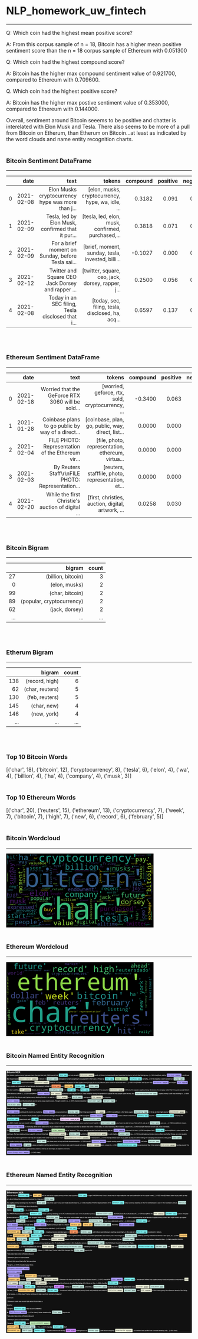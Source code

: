 # NLP_homework_uw_fintech
---
Q: Which coin had the highest mean positive score?

A: From this corpus sample of n = 18, Bitcoin has a higher mean positive sentiment score than the n = 18 corpus sample of Ethereum with 0.051300

Q: Which coin had the highest compound score?

A: Bitcoin has the higher max compound sentiment value of 0.921700, compared to Ethereum with 0.709600. 

Q. Which coin had the highest positive score?

A: Bitcoin has the higher max postive sentiment value of 0.353000, compared to Ethereum with 0.144000.

Overall, sentiment around Bitcoin seeems to be positive and chatter is interelated with Elon Musk and Tesla. There also seems to be more of a pull from Bitcoin on Etherum, than Etherum on Bitcoin...at least as indicated by the word clouds and name entity recognition charts.
<br/><br/>
### Bitcoin Sentiment DataFrame
---
|   |       date |                                              text |                                            tokens | compound | positive | negative | neutral |
|--:|-----------:|--------------------------------------------------:|--------------------------------------------------:|---------:|---------:|---------:|--------:|
| 0 | 2021-02-08 | Elon Musks cryptocurrency hype was more than j... | [elon, musks, cryptocurrency, hype, wa, idle, ... |   0.3182 |    0.091 |    0.000 |   0.909 |
| 1 | 2021-02-09 | Tesla, led by Elon Musk, confirmed that it pur... | [tesla, led, elon, musk, confirmed, purchased,... |   0.3818 |    0.071 |    0.000 |   0.929 |
| 2 | 2021-02-09 | For a brief moment on Sunday, before Tesla sai... | [brief, moment, sunday, tesla, invested, billi... |  -0.1027 |    0.000 |    0.038 |   0.962 |
| 3 | 2021-02-12 | Twitter and Square CEO Jack Dorsey and rapper ... | [twitter, square, ceo, jack, dorsey, rapper, j... |   0.2500 |    0.056 |    0.000 |   0.944 |
| 4 | 2021-02-08 | Today in an SEC filing, Tesla disclosed that i... | [today, sec, filing, tesla, disclosed, ha, acq... |   0.6597 |    0.137 |    0.000 |   0.863 |
<br/><br/>
### Ethereum Sentiment DataFrame
---
|   |       date |                                              text |                                            tokens | compound | positive | negative | neutral |
|--:|-----------:|--------------------------------------------------:|--------------------------------------------------:|---------:|---------:|---------:|--------:|
| 0 | 2021-02-18 | Worried that the GeForce RTX 3060 will be sold... | [worried, geforce, rtx, sold, cryptocurrency, ... |  -0.3400 |    0.063 |    0.119 |   0.818 |
| 1 | 2021-01-28 | Coinbase plans to go public by way of a direct... | [coinbase, plan, go, public, way, direct, list... |   0.0000 |    0.000 |    0.000 |   1.000 |
| 2 | 2021-02-04 | FILE PHOTO: Representation of the Ethereum vir... | [file, photo, representation, ethereum, virtua... |   0.0000 |    0.000 |    0.000 |   1.000 |
| 3 | 2021-02-03 | By Reuters Staff\r\nFILE PHOTO: Representation... | [reuters, stafffile, photo, representation, et... |   0.0000 |    0.000 |    0.000 |   1.000 |
| 4 | 2021-02-20 | While the first Christie's auction of digital ... | [first, christies, auction, digital, artwork, ... |   0.0258 |    0.030 |    0.000 |   0.970 
<br/><br/>
### Bitcoin Bigram
---
|     |                    bigram | count |
|----:|--------------------------:|------:|
|  27 |        (billion, bitcoin) |     3 |
|   0 |             (elon, musks) |     2 |
|  99 |           (char, bitcoin) |     2 |
|  89 | (popular, cryptocurrency) |     2 |
|  62 |            (jack, dorsey) |     2 |
| ... |                       ... |   ... |
<br/><br/>
### Etherum Bigram
---
|     |          bigram | count |
|----:|----------------:|------:|
| 138 |  (record, high) |     6 |
|  62 | (char, reuters) |     5 |
| 130 |  (feb, reuters) |     5 |
| 145 |     (char, new) |     4 |
| 146 |     (new, york) |     4 |
| ... |             ... |   ... |
<br/><br/>
### Top 10 Bitcoin Words
[('char', 18),
 ('bitcoin', 12),
 ('cryptocurrency', 8),
 ('tesla', 6),
 ('elon', 4),
 ('wa', 4),
 ('billion', 4),
 ('ha', 4),
 ('company', 4),
 ('musk', 3)]
<br/><br/>
### Top 10 Ethereum Words
[('char', 20),
 ('reuters', 15),
 ('ethereum', 13),
 ('cryptocurrency', 7),
 ('week', 7),
 ('bitcoin', 7),
 ('high', 7),
 ('new', 6),
 ('record', 6),
 ('february', 5)]
<br/><br/>
### Bitcoin Wordcloud
---
![](Images/btc_wc.png)
<br/><br/>
### Ethereum Wordcloud
---
![](Images/eth_wc.png)
<br/><br/>
### Bitcoin Named Entity Recognition
---
![](Images/btc_ner.png)
<br/><br/>
### Ethereum Named Entity Recognition
---
![](Images/eth_ner.png)
<br/><br/>